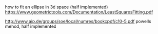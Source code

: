 how to fit an ellipse in 3d space (half implemented)
https://www.geometrictools.com/Documentation/LeastSquaresFitting.pdf

http://www.aip.de/groups/soe/local/numres/bookcpdf/c10-5.pdf
	powells mehod, half implemented